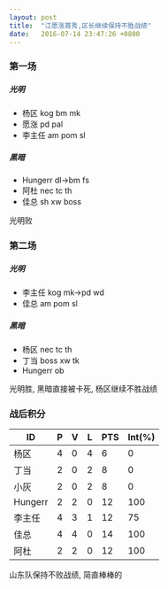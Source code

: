 ```yaml
--- 
layout: post
title:  "江愿涨首秀,区长继续保持不胜战绩"
date:   2016-07-14 23:47:26 +0800
---
```


### 第一场

##### 光明

- 杨区 kog bm mk
- 愿涨 pd pal
- 李主任  am pom sl

##### 黑暗

- Hungerr dl->bm fs
- 阿杜    nec tc th
- 佳总    sh xw boss

光明败


### 第二场

##### 光明

- 李主任  kog mk->pd wd
- 佳总    am pom sl

##### 黑暗

- 杨区 nec tc th
- 丁当 boss xw tk
- Hungerr  ob

光明胜, 黑暗直接被卡死, 杨区继续不胜战绩


### 战后积分

| ID | P | V | L | PTS | Int(%) |
| - | - | - | - | - | - |
| 杨区 | 4 | 0 | 4 | 6 | 0 |
| 丁当 | 2 | 0 | 2 | 8 | 0 |
| 小灰 | 2 | 0 | 2 | 8 | 0 |
| Hungerr | 2 | 2 | 0 | 12 | 100 |
| 李主任 | 4 | 3 | 1 | 12 | 75 |
| 佳总 | 4 | 4 | 0 | 14 | 100 |
| 阿杜 | 2 | 2 | 0 | 12 | 100 |

山东队保持不败战绩, 简直棒棒的
